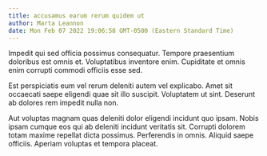 ```yaml
---
title: accusamus earum rerum quidem ut
author: Marta Leannon
date: Mon Feb 07 2022 19:06:58 GMT-0500 (Eastern Standard Time)
---
```

Impedit qui sed officia possimus consequatur. Tempore praesentium doloribus est omnis et. Voluptatibus inventore enim. Cupiditate et omnis enim corrupti commodi officiis esse sed.

 Est perspiciatis eum vel rerum deleniti autem vel explicabo. Amet sit occaecati saepe eligendi quae sit illo suscipit. Voluptatem ut sint. Deserunt ab dolores rem impedit nulla non.

 Aut voluptas magnam quas deleniti dolor eligendi incidunt quo ipsam. Nobis ipsam cumque eos qui ab deleniti incidunt veritatis sit. Corrupti dolorem totam maxime repellat dicta possimus. Perferendis in omnis. Aliquid saepe officiis. Aperiam voluptas et tempora placeat.